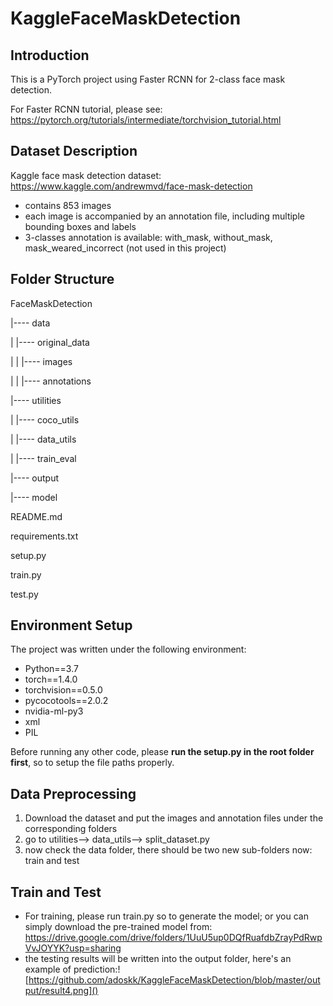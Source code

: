 # KaggleFaceMaskDetection

## Introduction

This is a PyTorch project using Faster RCNN for 2-class face mask detection.

For Faster RCNN tutorial, please see: https://pytorch.org/tutorials/intermediate/torchvision_tutorial.html

## Dataset Description

Kaggle face mask detection dataset: https://www.kaggle.com/andrewmvd/face-mask-detection

- contains 853 images
- each image is accompanied by an annotation file, including multiple bounding boxes and labels
- 3-classes annotation is available: with_mask, without_mask, mask_weared_incorrect (not used in this project)

## Folder Structure

FaceMaskDetection

|---- data

|      |---- original_data

|      |      |---- images

|      |      |---- annotations  

|---- utilities

|      |---- coco_utils

|      |---- data_utils

|      |---- train_eval

|---- output

|---- model

README.md

requirements.txt

setup.py

train.py

test.py

## Environment Setup

The project was written under the following environment:

- Python==3.7
- torch==1.4.0
- torchvision==0.5.0
- pycocotools==2.0.2
- nvidia-ml-py3
- xml
- PIL

Before running any other code, please **run the setup.py in the root folder first**, so to setup the file paths properly.

## Data Preprocessing

1. Download the dataset and put the images and annotation files under the corresponding folders
2. go to utilities--> data_utils--> split_dataset.py
3. now check the data folder, there should be two new sub-folders now: train and test

## Train and Test

- For training, please run train.py so to generate the model; or you can simply download the pre-trained model from: https://drive.google.com/drive/folders/1UuU5up0DQfRuafdbZrayPdRwpVvJOYYK?usp=sharing
- the testing results will be written into the output folder, here's an example of prediction:![https://github.com/adoskk/KaggleFaceMaskDetection/blob/master/output/result4.png]()